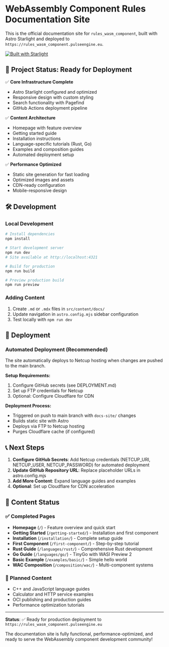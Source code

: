 # WebAssembly Component Rules Documentation Site

This is the official documentation site for `rules_wasm_component`, built with Astro Starlight and deployed to `https://rules_wasm_component.pulseengine.eu`.

[![Built with Starlight](https://astro.badg.es/v2/built-with-starlight/tiny.svg)](https://starlight.astro.build)

## 🚀 Project Status: Ready for Deployment

✅ **Core Infrastructure Complete**

- Astro Starlight configured and optimized
- Responsive design with custom styling
- Search functionality with Pagefind
- GitHub Actions deployment pipeline

✅ **Content Architecture**

- Homepage with feature overview
- Getting started guide
- Installation instructions
- Language-specific tutorials (Rust, Go)
- Examples and composition guides
- Automated deployment setup

✅ **Performance Optimized**

- Static site generation for fast loading
- Optimized images and assets
- CDN-ready configuration
- Mobile-responsive design

## 🛠 Development

### Local Development

```bash
# Install dependencies
npm install

# Start development server
npm run dev
# Site available at http://localhost:4321

# Build for production
npm run build

# Preview production build
npm run preview
```

### Adding Content

1. Create `.md` or `.mdx` files in `src/content/docs/`
2. Update navigation in `astro.config.mjs` sidebar configuration
3. Test locally with `npm run dev`

## 🚀 Deployment

### Automated Deployment (Recommended)

The site automatically deploys to Netcup hosting when changes are pushed to the main branch.

**Setup Requirements:**

1. Configure GitHub secrets (see DEPLOYMENT.md)
2. Set up FTP credentials for Netcup
3. Optional: Configure Cloudflare for CDN

**Deployment Process:**

- Triggered on push to main branch with `docs-site/` changes
- Builds static site with Astro
- Deploys via FTP to Netcup hosting
- Purges Cloudflare cache (if configured)

## 📞 Next Steps

1. **Configure GitHub Secrets**: Add Netcup credentials (NETCUP_URI, NETCUP_USER, NETCUP_PASSWORD) for automated deployment
2. **Update GitHub Repository URL**: Replace placeholder URLs in astro.config.mjs
3. **Add More Content**: Expand language guides and examples
4. **Optional**: Set up Cloudflare for CDN acceleration

## 🎯 Content Status

### ✅ Completed Pages

- **Homepage** (`/`) - Feature overview and quick start
- **Getting Started** (`/getting-started/`) - Installation and first component
- **Installation** (`/installation/`) - Complete setup guide
- **First Component** (`/first-component/`) - Step-by-step tutorial
- **Rust Guide** (`/languages/rust/`) - Comprehensive Rust development
- **Go Guide** (`/languages/go/`) - TinyGo with WASI Preview 2
- **Basic Example** (`/examples/basic/`) - Simple hello world
- **WAC Composition** (`/composition/wac/`) - Multi-component systems

### 🚧 Planned Content

- C++ and JavaScript language guides
- Calculator and HTTP service examples
- OCI publishing and production guides
- Performance optimization tutorials

---

**Status**: ✅ Ready for production deployment to `https://rules_wasm_component.pulseengine.eu`

The documentation site is fully functional, performance-optimized, and ready to serve the WebAssembly component
development community!

